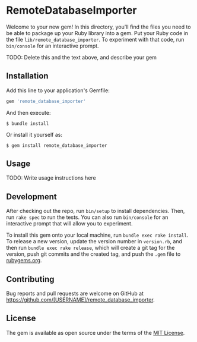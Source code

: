 # RemoteDatabaseImporter

Welcome to your new gem! In this directory, you'll find the files you need to be able to package up your Ruby library into a gem. Put your Ruby code in the file `lib/remote_database_importer`. To experiment with that code, run `bin/console` for an interactive prompt.

TODO: Delete this and the text above, and describe your gem

## Installation

Add this line to your application's Gemfile:

```ruby
gem 'remote_database_importer'
```

And then execute:

    $ bundle install

Or install it yourself as:

    $ gem install remote_database_importer

## Usage

TODO: Write usage instructions here

## Development

After checking out the repo, run `bin/setup` to install dependencies. Then, run `rake spec` to run the tests. You can also run `bin/console` for an interactive prompt that will allow you to experiment.

To install this gem onto your local machine, run `bundle exec rake install`. To release a new version, update the version number in `version.rb`, and then run `bundle exec rake release`, which will create a git tag for the version, push git commits and the created tag, and push the `.gem` file to [rubygems.org](https://rubygems.org).

## Contributing

Bug reports and pull requests are welcome on GitHub at https://github.com/[USERNAME]/remote_database_importer.

## License

The gem is available as open source under the terms of the [MIT License](https://opensource.org/licenses/MIT).
